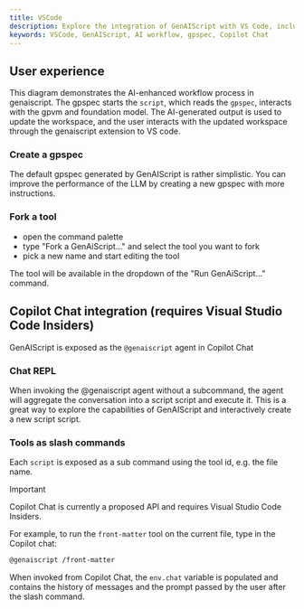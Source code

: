 ```yaml
---
title: VSCode
description: Explore the integration of GenAIScript with VS Code, including AI workflow, gpspec creation, and Copilot Chat commands.
keywords: VSCode, GenAIScript, AI workflow, gpspec, Copilot Chat
---
```


## User experience

This diagram demonstrates the AI-enhanced workflow process in genaiscript. The gpspec starts the `script`, which reads the `gpspec`, interacts with the gpvm and foundation model.
The AI-generated output is used to update the workspace, and the user interacts with the updated workspace through the genaiscript extension to VS code.

### Create a gpspec

The default gpspec generated by GenAIScript is rather simplistic. You can improve the performance of the LLM
by creating a new gpspec with more instructions.

### Fork a tool

-   open the command palette
-   type "Fork a GenAiScript..." and select the tool you want to fork
-   pick a new name and start editing the tool

The tool will be available in the dropdown of the "Run GenAiScript..." command.

## Copilot Chat integration (requires Visual Studio Code Insiders)

GenAIScript is exposed as the `@genaiscript` agent in Copilot Chat

### Chat REPL

When invoking the @genaiscript agent without a subcommand, the agent will aggregate the conversation
into a script script and execute it. This is a great way to explore the capabilities of GenAIScript
and interactively create a new script script.

### Tools as slash commands

Each `script` is exposed as a sub command
using the tool id, e.g. the file name.

> [!IMPORTANT]
> Copilot Chat is currently a proposed API and requires Visual Studio Code Insiders.

For example, to run the `front-matter` tool on the current file, type in the Copilot chat:

```bash
@genaiscript /front-matter
```

When invoked from Copilot Chat, the `env.chat` variable is populated and contains the history of messages
and the prompt passed by the user after the slash command.